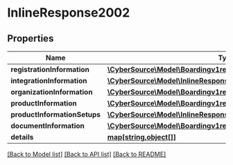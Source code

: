 # InlineResponse2002

## Properties
Name | Type | Description | Notes
------------ | ------------- | ------------- | -------------
**registrationInformation** | [**\CyberSource\Model\Boardingv1registrationsRegistrationInformation**](Boardingv1registrationsRegistrationInformation.md) |  | [optional] 
**integrationInformation** | [**\CyberSource\Model\InlineResponse2002IntegrationInformation**](InlineResponse2002IntegrationInformation.md) |  | [optional] 
**organizationInformation** | [**\CyberSource\Model\Boardingv1registrationsOrganizationInformation**](Boardingv1registrationsOrganizationInformation.md) |  | [optional] 
**productInformation** | [**\CyberSource\Model\Boardingv1registrationsProductInformation**](Boardingv1registrationsProductInformation.md) |  | [optional] 
**productInformationSetups** | [**\CyberSource\Model\InlineResponse2013ProductInformationSetups[]**](InlineResponse2013ProductInformationSetups.md) |  | [optional] 
**documentInformation** | [**\CyberSource\Model\Boardingv1registrationsDocumentInformation**](Boardingv1registrationsDocumentInformation.md) |  | [optional] 
**details** | [**map[string,object[]]**](array.md) |  | [optional] 

[[Back to Model list]](../README.md#documentation-for-models) [[Back to API list]](../README.md#documentation-for-api-endpoints) [[Back to README]](../README.md)


